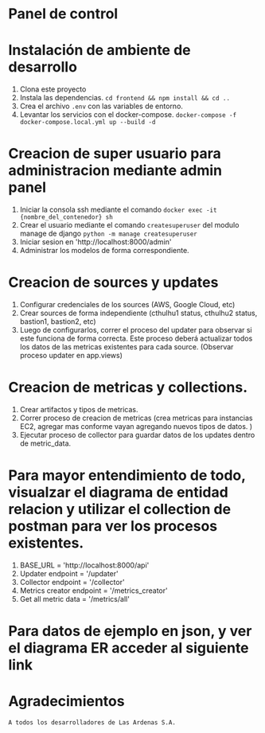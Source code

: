 # Panel de control


# Instalación de ambiente de desarrollo

1. Clona este proyecto
2. Instala las dependencias.
    `cd frontend && npm install && cd ..`
3. Crea el archivo `.env` con las variables de entorno.
4. Levantar los servicios con el docker-compose.
    `docker-compose -f docker-compose.local.yml up --build -d`

# Creacion de super usuario para administracion mediante admin panel
1. Iniciar la consola ssh mediante el comando
`docker exec -it {nombre_del_contenedor} sh`
2. Crear el usuario mediante el comando `createsuperuser` del modulo manage de django
`python -m manage createsuperuser`
3. Iniciar sesion en 'http://localhost:8000/admin'
4. Administrar los modelos de forma correspondiente.

# Creacion de sources y updates
1. Configurar credenciales de los sources (AWS, Google Cloud, etc)
2. Crear sources de forma independiente (cthulhu1 status, cthulhu2 status, bastion1, bastion2, etc)
3. Luego de configurarlos, correr el proceso del updater para observar si este funciona de forma correcta.
Este proceso deberá actualizar todos los datos de las metricas existentes para cada source. (Observar proceso updater en app.views)

# Creacion de metricas y collections.
1. Crear artifactos y tipos de metricas.
2. Correr proceso de creacion de metricas (crea metricas para instancias EC2, agregar mas conforme vayan agregando nuevos tipos de datos. )
3. Ejecutar proceso de collector para guardar datos de los updates dentro de metric_data.

# Para mayor entendimiento de todo, visualzar el diagrama de entidad relacion y utilizar el collection de postman para ver los procesos existentes.
1. BASE_URL = 'http://localhost:8000/api'
2. Updater endpoint = '/updater'
3. Collector endpoint = '/collector'
4. Metrics creator endpoint = '/metrics_creator'
5. Get all metric data = '/metrics/all'


# Para datos de ejemplo en json, y ver el diagrama ER acceder al siguiente link

# Agradecimientos 

    A todos los desarrolladores de Las Ardenas S.A. 
    



